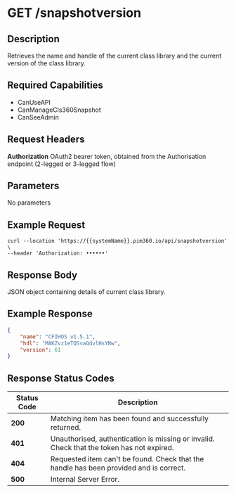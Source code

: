 # GET /snapshotversion

## Description
Retrieves the name and handle of the current class library and the current version of the class library.

## Required Capabilities
* CanUseAPI
* CanManageCls360Snapshot
* CanSeeAdmin

## Request Headers

**Authorization** OAuth2 bearer token, obtained from the Authorisation endpoint (2-legged or 3-legged flow)

## Parameters
No parameters

## Example Request
```
curl --location 'https://{{systemName}}.pim360.io/api/snapshotversion' \
--header 'Authorization: ••••••'
```

## Response Body
JSON object containing details of current class library.

## Example Response
```JSON
{
    "name": "CFIHOS v1.5.1",
    "hdl": "MAKZvz1eTQSvaQdvlHsYNw",
    "version": 61
}
```

## Response Status Codes
| Status Code | Description |
| -------- | ------- |
|**200** |Matching item has been found and successfully returned.|
|**401** |Unauthorised, authentication is missing or invalid. Check that the token has not expired.|
|**404** |Requested item can't be found. Check that the handle has been provided and is correct.|
|**500** |Internal Server Error.|


